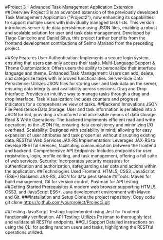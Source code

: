 #Project 3 - Advanced Task Management Application Extension
##Overview
Project 3 is an advanced extension of the previously developed Task Management Application ("Project2"), now enhancing its capabilities to support multiple users with individually managed task lists. This version introduces server-side data persistence using JSON files, enabling a robust and scalable solution for user and task data management. Developed by Tiago Caniceiro and Daniel Silva, this project further benefits from the frontend development contributions of Selmo Mariano from the preceding project.

##Key Features
User Authentication: Implements a secure login system, ensuring that users can only access their tasks.
Multi-Language Support & Theme Customization: Offers users the ability to personalize their interface language and theme.
Enhanced Task Management: Users can add, delete, and categorize tasks with improved functionalities.
Server-Side Data Persistence: Utilizes JSON files for storing user and task data on the server, ensuring data integrity and availability across sessions.
Drag and Drop Interface: Provides an intuitive way to manage tasks through a drag and drop interface.
Task Visualization: Includes counters and progress indicators for a comprehensive view of tasks.
##Backend Innovations
JSON File Persistence
Data Storage: User and task information is serialized into a JSON format, providing a structured and accessible means of data storage.
Read & Write Operations: The backend implements efficient read and write operations to the JSON file, ensuring data consistency and minimizing I/O overhead.
Scalability: Designed with scalability in mind, allowing for easy expansion of user attributes and task properties without disrupting existing data.
RESTful Web Services
JAX-RS Implementation: Leverages JAX-RS to develop RESTful services, facilitating communication between the frontend and backend.
Comprehensive API Endpoints: Includes endpoints for user registration, login, profile editing, and task management, offering a full suite of web services.
Security: Incorporates security measures for authentication and authorization, safeguarding user data and actions within the application.
##Technologies Used
Frontend: HTML5, CSS3, JavaScript (ES6+)
Backend: JAX-RS, JSON for data persistence
##Tools: Maven for build management, Git for version control, Postman for API testing
##Getting Started
Prerequisites
A modern web browser supporting HTML5, CSS3, and JavaScript ES6+.
Java development environment with Maven and Git.
###Installation and Setup
Clone the project repository:
Copy code
git clone https://github.com/yourproject/Project3.git

##Testing
JavaScript Testing: Implemented using Jest for frontend functionality verification.
API Testing: Utilizes Postman to thoroughly test and validate all RESTful endpoints.
##CLI Support
Detailed instructions on using the CLI for adding random users and tasks, highlighting the RESTful operations utilized.
